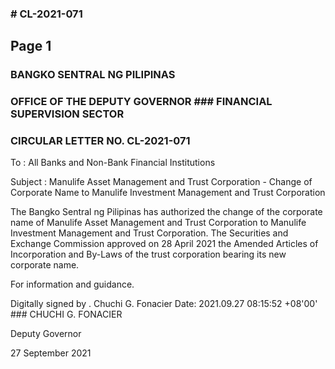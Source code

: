 ### # CL-2021-071

## Page 1

### BANGKO SENTRAL NG PILIPINAS

### OFFICE OF THE DEPUTY GOVERNOR ### FINANCIAL SUPERVISION SECTOR

### CIRCULAR LETTER NO. CL-2021-071

To : All Banks and Non-Bank Financial Institutions

Subject : Manulife Asset Management and Trust Corporation - Change of Corporate Name to Manulife Investment Management and Trust Corporation

The Bangko Sentral ng Pilipinas has authorized the change of the corporate name of Manulife Asset Management and Trust Corporation to Manulife Investment Management and Trust Corporation. The Securities and Exchange Commission approved on 28 April 2021 the Amended Articles of Incorporation and By-Laws of the trust corporation bearing its new corporate name.

For information and guidance.

Digitally signed by . Chuchi G. Fonacier Date: 2021.09.27 08:15:52 +08'00' ### CHUCHI G. FONACIER

Deputy Governor

27 September 2021

